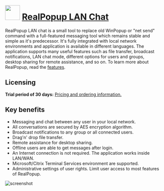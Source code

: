 ﻿# <img src="https://cdn.jsdelivr.net/gh/chtof/chocolatey-packages/automatic/realpopup/realpopup.png" width="48" height="48"/> [RealPopup LAN Chat](https://chocolatey.org/packages/realpopup)

RealPopup LAN chat is a small tool to replace old WinPopup or "net send" command with a full-featured messaging tool which remains stable and simple as it's predecessor. It's fully integrated with local network environments and application is available in different languages. The application supports many useful features such as file transfer, broadcast notifications, LAN chat mode, different options for users and groups, desktop sharing for remote assistance, and so on. To learn more about RealPopup, read the [features](https://www.realpopup.it/features.html).

## Licensing
**Trial period of 30 days:** [Pricing and ordering information.](https://www.realpopup.it/purchase.html)

## Key benefits
- Messaging and chat between any user in your local network.
- All conversations are secured by AES encryption algorithm.
- Broadcast notifications to any group or all connected users.
- Drag'n' drop file transfer.
- Remote assistance for desktop sharing.
- Offline users are able to get messages after login.
- An Internet connection is not required. The application works inside LAN/WAN.
- Microsoft/Citrix Terminal Services environment are supported.
- Administrative settings of user rights. Limit user access to most features of RealPopup.

![screenshot](https://cdn.jsdelivr.net/gh/chtof/chocolatey-packages/automatic/realpopup/screenshot.png)